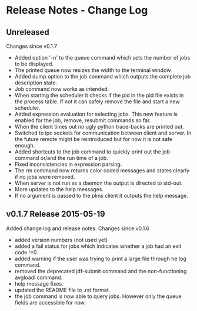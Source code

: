 Release Notes - Change Log
==========================


Unreleased
--------------------------------------------------------------------------------
Changes since v0.1.7

- Added option '-n' to the queue command which sets the number of jobs to be displayed.
- The printed queue now resizes the width to the terminal window.
- Added dump option to the job command which outputs the complete job description state.
- Job command now works as intended.
- When starting the scheduler it checks if the pid in the pid file exists in the process table. If not it can safely remove the file and start a new scheduler.
- Added expression evaluation for selecting jobs. This new feature is enabled for the job, remove, resubmit commands so far.
- When the client times out no ugly python trace-backs are printed out.
- Switched to ipc sockets for communication between client and server. In the future remote might be reintroduced but for now it is not safe enough.
- Added shortcuts to the job command to quickly print out the job command or/and the run time of a job.
- Fixed inconsistencies in expression parsing.
- The rm command now returns color coded messages and states clearly if no jobs were removed.
- When server is not run as a daemon the output is directed to std-out.
- More updates to the help messages.
- If no argument is passed to the plms client it outputs the help message.

v0.1.7 Release 2015-05-19
--------------------------------------------------------------------------------
Added change log and release notes. Changes since v0.1.6

- added version numbers (not used yet)
- added a fail status for jobs which indicates whether a job had an exit code !=0.
- added warning if the user was trying to print a large file through he log command.
- removed the deprecated jdf-submit command and the non-functioning avgloadl command.
- help message fixes.
- updated the README file to .rst format.
- the job command is now able to query jobs. However only the queue fields are accessible for now.
